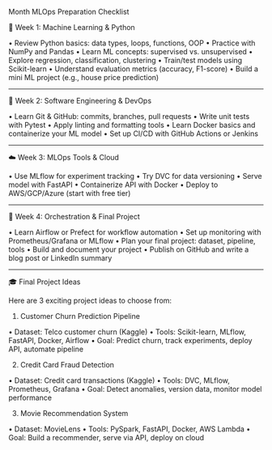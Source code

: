 Month MLOps Preparation Checklist

📘 Week 1: Machine Learning & Python

• Review Python basics: data types, loops, functions, OOP
• Practice with NumPy and Pandas
• Learn ML concepts: supervised vs. unsupervised
• Explore regression, classification, clustering
• Train/test models using Scikit-learn
• Understand evaluation metrics (accuracy, F1-score)
• Build a mini ML project (e.g., house price prediction)


---

🧰 Week 2: Software Engineering & DevOps

• Learn Git & GitHub: commits, branches, pull requests
• Write unit tests with Pytest
• Apply linting and formatting tools
• Learn Docker basics and containerize your ML model
• Set up CI/CD with GitHub Actions or Jenkins


---

☁️ Week 3: MLOps Tools & Cloud

• Use MLflow for experiment tracking
• Try DVC for data versioning
• Serve model with FastAPI
• Containerize API with Docker
• Deploy to AWS/GCP/Azure (start with free tier)


---

🔄 Week 4: Orchestration & Final Project

• Learn Airflow or Prefect for workflow automation
• Set up monitoring with Prometheus/Grafana or MLflow
• Plan your final project: dataset, pipeline, tools
• Build and document your project
• Publish on GitHub and write a blog post or LinkedIn summary


---

🎓 Final Project Ideas

Here are 3 exciting project ideas to choose from:

1. Customer Churn Prediction Pipeline

• Dataset: Telco customer churn (Kaggle)
• Tools: Scikit-learn, MLflow, FastAPI, Docker, Airflow
• Goal: Predict churn, track experiments, deploy API, automate pipeline


2. Credit Card Fraud Detection

• Dataset: Credit card transactions (Kaggle)
• Tools: DVC, MLflow, Prometheus, Grafana
• Goal: Detect anomalies, version data, monitor model performance


3. Movie Recommendation System

• Dataset: MovieLens
• Tools: PySpark, FastAPI, Docker, AWS Lambda
• Goal: Build a recommender, serve via API, deploy on cloud
